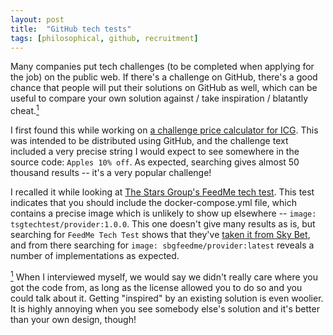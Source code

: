 ```yaml
---
layout: post
title:  "GitHub tech tests"
tags: [philosophical, github, recruitment]
---
```

Many companies put tech challenges (to be completed when applying for the job) on the public web. If there's a challenge on GitHub, there's a good chance that people will put their solutions on GitHub as well, which can be useful to compare your own solution against / take inspiration / blatantly cheat.<a href="#cheating" id="cheatingref"><sup>1</sup></a>

I first found this while working on [a challenge price calculator for ICG](https://github.com/midgleyc/challenge-price-calculator). This was intended to be distributed using GitHub, and the challenge text included a very precise string I would expect to see somewhere in the source code: `Apples 10% off`. As expected, searching gives almost 50 thousand results -- it's a very popular challenge!

I recalled it while looking at [The Stars Group's FeedMe tech test](https://github.com/thestarsgroup/feedme-tech-test). This test indicates that you should include the docker-compose.yml file, which contains a precise image which is unlikely to show up elsewhere -- `image: tsgtechtest/provider:1.0.0`. This one doesn't give many results as is, but searching for `FeedMe Tech Test` shows that they've [taken it from Sky Bet](https://github.com/skybet/feedme-tech-test), and from there searching for `image: sbgfeedme/provider:latest` reveals a number of implementations as expected.

<a id="cheating" href="#cheatingref"><sup>1</sup></a> When I interviewed myself, we would say we didn't really care where you got the code from, as long as the license allowed you to do so and you could talk about it. Getting "inspired" by an existing solution is even woolier. It is highly annoying when you see somebody else's solution and it's better than your own design, though!
